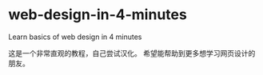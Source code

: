 # web-design-in-4-minutes
Learn basics of web design in 4 minutes


这是一个非常直观的教程，自己尝试汉化。
希望能帮助到更多想学习网页设计的朋友。

